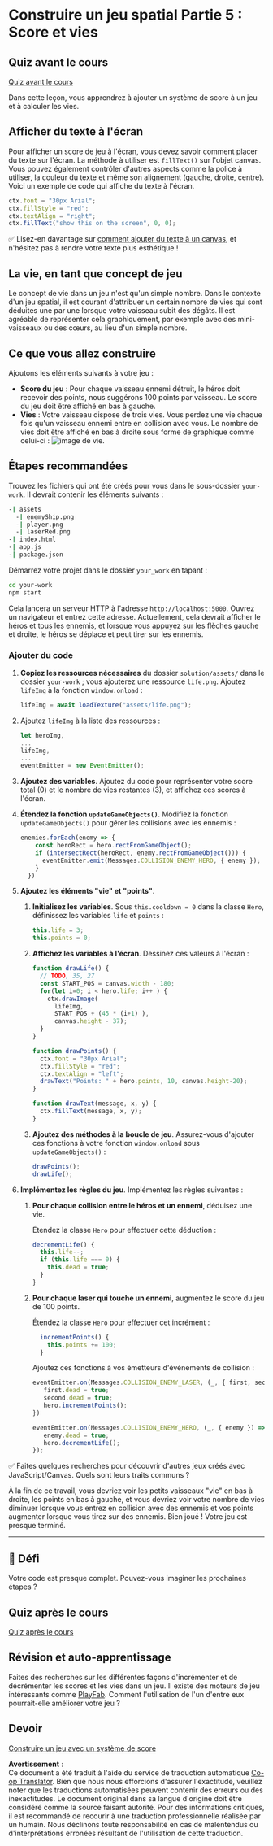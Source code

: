 <!--
CO_OP_TRANSLATOR_METADATA:
{
  "original_hash": "4e8250db84b027c9ff816b4e4c093457",
  "translation_date": "2025-08-23T22:52:42+00:00",
  "source_file": "6-space-game/5-keeping-score/README.md",
  "language_code": "fr"
}
-->
# Construire un jeu spatial Partie 5 : Score et vies

## Quiz avant le cours

[Quiz avant le cours](https://ff-quizzes.netlify.app/web/quiz/37)

Dans cette leçon, vous apprendrez à ajouter un système de score à un jeu et à calculer les vies.

## Afficher du texte à l'écran

Pour afficher un score de jeu à l'écran, vous devez savoir comment placer du texte sur l'écran. La méthode à utiliser est `fillText()` sur l'objet canvas. Vous pouvez également contrôler d'autres aspects comme la police à utiliser, la couleur du texte et même son alignement (gauche, droite, centre). Voici un exemple de code qui affiche du texte à l'écran.

```javascript
ctx.font = "30px Arial";
ctx.fillStyle = "red";
ctx.textAlign = "right";
ctx.fillText("show this on the screen", 0, 0);
```

✅ Lisez-en davantage sur [comment ajouter du texte à un canvas](https://developer.mozilla.org/docs/Web/API/Canvas_API/Tutorial/Drawing_text), et n'hésitez pas à rendre votre texte plus esthétique !

## La vie, en tant que concept de jeu

Le concept de vie dans un jeu n'est qu'un simple nombre. Dans le contexte d'un jeu spatial, il est courant d'attribuer un certain nombre de vies qui sont déduites une par une lorsque votre vaisseau subit des dégâts. Il est agréable de représenter cela graphiquement, par exemple avec des mini-vaisseaux ou des cœurs, au lieu d'un simple nombre.

## Ce que vous allez construire

Ajoutons les éléments suivants à votre jeu :

- **Score du jeu** : Pour chaque vaisseau ennemi détruit, le héros doit recevoir des points, nous suggérons 100 points par vaisseau. Le score du jeu doit être affiché en bas à gauche.
- **Vies** : Votre vaisseau dispose de trois vies. Vous perdez une vie chaque fois qu'un vaisseau ennemi entre en collision avec vous. Le nombre de vies doit être affiché en bas à droite sous forme de graphique comme celui-ci : ![image de vie](../../../../6-space-game/5-keeping-score/solution/assets/life.png).

## Étapes recommandées

Trouvez les fichiers qui ont été créés pour vous dans le sous-dossier `your-work`. Il devrait contenir les éléments suivants :

```bash
-| assets
  -| enemyShip.png
  -| player.png
  -| laserRed.png
-| index.html
-| app.js
-| package.json
```

Démarrez votre projet dans le dossier `your_work` en tapant :

```bash
cd your-work
npm start
```

Cela lancera un serveur HTTP à l'adresse `http://localhost:5000`. Ouvrez un navigateur et entrez cette adresse. Actuellement, cela devrait afficher le héros et tous les ennemis, et lorsque vous appuyez sur les flèches gauche et droite, le héros se déplace et peut tirer sur les ennemis.

### Ajouter du code

1. **Copiez les ressources nécessaires** du dossier `solution/assets/` dans le dossier `your-work` ; vous ajouterez une ressource `life.png`. Ajoutez `lifeImg` à la fonction `window.onload` :

    ```javascript
    lifeImg = await loadTexture("assets/life.png");
    ```

1. Ajoutez `lifeImg` à la liste des ressources :

    ```javascript
    let heroImg,
    ...
    lifeImg,
    ...
    eventEmitter = new EventEmitter();
    ```
  
2. **Ajoutez des variables**. Ajoutez du code pour représenter votre score total (0) et le nombre de vies restantes (3), et affichez ces scores à l'écran.

3. **Étendez la fonction `updateGameObjects()`**. Modifiez la fonction `updateGameObjects()` pour gérer les collisions avec les ennemis :

    ```javascript
    enemies.forEach(enemy => {
        const heroRect = hero.rectFromGameObject();
        if (intersectRect(heroRect, enemy.rectFromGameObject())) {
          eventEmitter.emit(Messages.COLLISION_ENEMY_HERO, { enemy });
        }
      })
    ```

4. **Ajoutez les éléments "vie" et "points"**. 
   1. **Initialisez les variables**. Sous `this.cooldown = 0` dans la classe `Hero`, définissez les variables `life` et `points` :

        ```javascript
        this.life = 3;
        this.points = 0;
        ```

   1. **Affichez les variables à l'écran**. Dessinez ces valeurs à l'écran :

        ```javascript
        function drawLife() {
          // TODO, 35, 27
          const START_POS = canvas.width - 180;
          for(let i=0; i < hero.life; i++ ) {
            ctx.drawImage(
              lifeImg, 
              START_POS + (45 * (i+1) ), 
              canvas.height - 37);
          }
        }
        
        function drawPoints() {
          ctx.font = "30px Arial";
          ctx.fillStyle = "red";
          ctx.textAlign = "left";
          drawText("Points: " + hero.points, 10, canvas.height-20);
        }
        
        function drawText(message, x, y) {
          ctx.fillText(message, x, y);
        }

        ```

   1. **Ajoutez des méthodes à la boucle de jeu**. Assurez-vous d'ajouter ces fonctions à votre fonction `window.onload` sous `updateGameObjects()` :

        ```javascript
        drawPoints();
        drawLife();
        ```

1. **Implémentez les règles du jeu**. Implémentez les règles suivantes :

   1. **Pour chaque collision entre le héros et un ennemi**, déduisez une vie.
   
      Étendez la classe `Hero` pour effectuer cette déduction :

        ```javascript
        decrementLife() {
          this.life--;
          if (this.life === 0) {
            this.dead = true;
          }
        }
        ```

   2. **Pour chaque laser qui touche un ennemi**, augmentez le score du jeu de 100 points.

      Étendez la classe `Hero` pour effectuer cet incrément :
    
        ```javascript
          incrementPoints() {
            this.points += 100;
          }
        ```

        Ajoutez ces fonctions à vos émetteurs d'événements de collision :

        ```javascript
        eventEmitter.on(Messages.COLLISION_ENEMY_LASER, (_, { first, second }) => {
           first.dead = true;
           second.dead = true;
           hero.incrementPoints();
        })

        eventEmitter.on(Messages.COLLISION_ENEMY_HERO, (_, { enemy }) => {
           enemy.dead = true;
           hero.decrementLife();
        });
        ```

✅ Faites quelques recherches pour découvrir d'autres jeux créés avec JavaScript/Canvas. Quels sont leurs traits communs ?

À la fin de ce travail, vous devriez voir les petits vaisseaux "vie" en bas à droite, les points en bas à gauche, et vous devriez voir votre nombre de vies diminuer lorsque vous entrez en collision avec des ennemis et vos points augmenter lorsque vous tirez sur des ennemis. Bien joué ! Votre jeu est presque terminé.

---

## 🚀 Défi

Votre code est presque complet. Pouvez-vous imaginer les prochaines étapes ?

## Quiz après le cours

[Quiz après le cours](https://ff-quizzes.netlify.app/web/quiz/38)

## Révision et auto-apprentissage

Faites des recherches sur les différentes façons d'incrémenter et de décrémenter les scores et les vies dans un jeu. Il existe des moteurs de jeu intéressants comme [PlayFab](https://playfab.com). Comment l'utilisation de l'un d'entre eux pourrait-elle améliorer votre jeu ?

## Devoir

[Construire un jeu avec un système de score](assignment.md)

**Avertissement** :  
Ce document a été traduit à l'aide du service de traduction automatique [Co-op Translator](https://github.com/Azure/co-op-translator). Bien que nous nous efforcions d'assurer l'exactitude, veuillez noter que les traductions automatisées peuvent contenir des erreurs ou des inexactitudes. Le document original dans sa langue d'origine doit être considéré comme la source faisant autorité. Pour des informations critiques, il est recommandé de recourir à une traduction professionnelle réalisée par un humain. Nous déclinons toute responsabilité en cas de malentendus ou d'interprétations erronées résultant de l'utilisation de cette traduction.